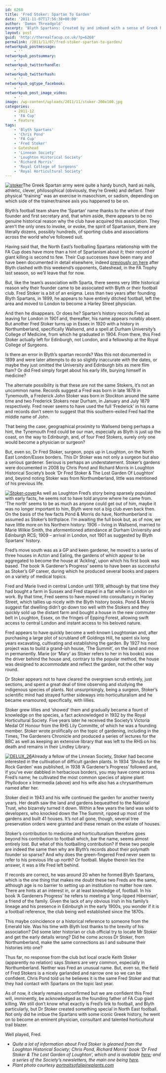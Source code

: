 ```yaml
---
id: 6268
title: 'Fred Stoker: Spartan To Garden'
date: '2011-11-07T17:56:38+00:00'
author: 'Damon Threadgold'
excerpt: 'Blyth Spartans: Created by and imbued with a sense of Greek history by a man with no link to football, who then disappeared. What happened to Fred Stoker?'
layout: post
guid: 'http://therealfacup.co.uk/?p=6268'
permalink: /2011/11/07/fred-stoker-spartan-to-garden/
networkpub_postmessage:
    - ''
networkpub_postsummary:
    - ''
networkpub_twitterhandle:
    - ''
networkpub_twitterhash:
    - ''
networkpub_ogtype_facebook:
    - ''
networkpub_post_image_video:
    - ''
image: /wp-content/uploads/2011/11/stoker-200x100.jpg
categories:
    - 2011-12
    - 'FA Cup'
    - Feature
tags:
    - 'Blyth Spartans'
    - 'Chris Pond'
    - 'FA Cup'
    - 'Fred Stoker'
    - Gateshead
    - 'Linnean Society'
    - 'Loughton Historical Society'
    - 'Richard Morris'
    - 'Royal College of Surgeons'
    - 'Royal Horticultural Society'
---
```


[![](http://therealfacup.co.uk/wp-content/uploads/2011/11/stoker.jpg "stoker")](http://therealfacup.co.uk/2011/11/07/fred-stoker-spartan-to-garden/stoker/)The Greek Spartan army were quite a hardy bunch, hard as nails, athletic, clever, philosophical (obviously, they’re Greek) and defiant. Their physical “training” was an exercise in masochism, or sadism, depending on which side of the trainer/trainee axis you happened to be on.

Blyth’s football team share the ‘Spartan’ name thanks to the whim of their founder and first secretary and, that whim aside, there appears to be no genuine historical reason why the club have acquired this association. They aren’t the only ones to invoke, or evoke, the spirit of Spartanism, there are literally dozens, possibly hundreds, of sporting clubs and associations across the world who’ve followed suit.

Having said that, the North East’s footballing Spartans relationship with the FA Cup does have more than a hint of Spartanism about it; their record of giant killing is second to few. Their Cup successes have been many and have been documented in detail elsewhere, indeed [previously on here](http://therealfacup.co.uk/2011/02/27/blame-it-on-a-corner-flag/) after Blyth clashed with this weekend’s opponents, Gateshead, in the FA Trophy last season, so we’ll leave that for now.

But, like the team’s association with Sparta, there seems very little historical reason why their founder came to be associated with Blyth or their football club. Fred Stoker is a bit of an enigma. Less than two years after founding Blyth Spartans, in 1899, he appears to have entirely ditched football, left the area and moved to London to become a Harley Street physician.

And then he disappears. Or does he? Spartan’s history records Fred as leaving for London in 1901 and, thereafter, his name appears notably absent. But another Fred Stoker turns up in Essex in 1920 with a history in Northumberland, specifically Wallsend, and a spell at Durham University’s College of Medicine, from which he graduated in 1904. From there, this Fred Stoker actually left for Edinburgh, not London, and a fellowship at the Royal College of Surgeons.

Is there an error in Blyth’s spartan records? Was this not documented in 1899 and were later attempts to do so slightly inaccurate with the dates, or maybe they just omitted the University and Edinburgh bits as mere flim flam? Or did Fred simply forget about his early life, burying himself in medicine?

The alternate possibility is that these are not the same Stokers, it’s not an uncommon name. Records suggest a Fred was born in late 1878 in Tynemouth, a Frederick John Stoker was born in Stockton around the same time and two Frederick Stokers near Durham, in January and July 1879 respectively. Fred never seems to have used the full ‘Frederick’ in his name and records don’t seem to suggest that this southern-exiled Fred had the middle name of John.

That being the case, geographical proximity to Wallsend being perhaps a hint, the Tynemouth Fred could be our man, especially as Blyth is just up the coast, on the way to Edinburgh, and, of four Fred Stokers, surely only one would become a physician or surgeon?

But, even so, Dr Fred Stoker, surgeon, pops up in Loughton, on the North East London/Essex borders. This Dr Stoker was not only a surgeon but also a serious gardener. Serious is perhaps an understatement. Stoker’s gardens were documented in 2008 by Chris Pond and Richard Morris in Loughton Historical Society’s book ‘Dr Fred Stoker &amp; The Lost Garden Of Loughton’ and, beyond noting Stoker was from Northumberland, little was mentioned of his previous life.

[![](http://therealfacup.co.uk/wp-content/uploads/2011/11/Stoker-cover-200x284.jpg "Stoker-cover")](http://therealfacup.co.uk/2011/11/07/fred-stoker-spartan-to-garden/stoker-cover/)As well as Loughton Fred’s story being sparsely populated with early facts, he seems not to have told anyone where he came from. ‘The north’ seems to be as much as anyone could get out of him, maybe it was no longer important to him, Blyth were not a big club even back then. On the basis of the few facts Pond &amp; Morris do have, Northumberland is assumed as Stoker’s birthplace. I’m awaiting the full book but, as of now, we have little more on his Northern history: 1906 – living in Wallsend, married to Marie Wilkie Smith, the aformentioned attendance at Durham University and Edinburgh RCS; 1909 – arrival in London, not 1901 as suggested by Blyth Spartans’ history.

Fred’s move south was as a GP and keen gardener, he moved to a series of three houses in Acton and Ealing, the gardens of which appear to be aggregated to become the house at ‘Ackling’, upon which his first book was based. The book ‘A Gardener’s Progress’ seems to have been as successful as Stoker’s GP career, during which he produced several books and papers on a variety of medical topics.

Fred and Marie lived in central London until 1919, although by that time they had bought a farm in Sussex and Fred stayed in a flat while in London on work. By that time, Fred seems to have moved into consultancy in Harley Street, which tallies up nicely with the Blyth history books. Pond &amp; Morris suggest flat dwelling didn’t go down too well with the Stokers and they quickly sold up the distant farm and bought a house in the new commuter belt in Loughton, Essex, on the fringes of Epping Forest, allowing swift access to central London and instant access to his beloved nature.

Fred appears to have quickly become a well-known Loughtonian and, after purchasing a large plot of scrubland off Goldings Hill, he spent six long years excavating, cultivating and establishing the garden. By 1927 his next project was to build a grand-ish house, ‘The Summit’, on the land and move in permanently. Marie (or ‘Mary’ as Stoker refers to her in his books) was the driver behind the house and, contrary to the popular method, the house was designed to accommodate and reflect the garden, not the other way round.

Dr Stoker appears not to have cleared the overgrown scrub entirely, just sections, and spent a great deal of time observing and studying the indigenous species of plants. Not unsurprisingly, being a surgeon, Stoker’s scientific mind had strayed further sideways into horticulturalism and he became enamoured, specifically, with lillies.

Stoker grew lillies and ‘showed’ them and gradually became a fount of knowledge on the species, a fact acknowledged in 1932 by the Royal Horticultural Society. Five years later he received the Society’s Victoria Medal Of Honour from the RHS Lily Committe, of which he was a founding member. Stoker wrote prolifically on the topic of gardening, including in the Times, The Gardeners Chronicle and produced a series of lectures for the BBC as well as keeping an extensive library that was left to the RHS on his death and remains in their Lindley Library.

[![](http://therealfacup.co.uk/wp-content/uploads/2011/11/DELUX_26.jpg "DELUX_26")](http://therealfacup.co.uk/2011/11/07/fred-stoker-spartan-to-garden/delux_26/)Already a fellow of the Linnean Society, Stoker had become interested in the cultivation of difficult garden plants. In 1934 ‘Shrubs for the Rock Garden’ was published, in 1938 ‘A Gardener’s Progress’ followed and, if you’ve ever dabbled in herbacious borders, you may have come across Fred’s name; he cultivated the most common species of alpine plant Phyllodoce x Intermedia (above) and his wife also has a chrysanthemum named after her.

Stoker died in 1943 and his wife continued the garden for another twenty years. Her death saw the land and gardens bequeathed to the National Trust, who bizarrely turned it down. Within a few years the land was sold to developers, who knocked down the The Summit, ripped up most of the gardens and built 41 houses. It’s not all gone, though, several tree preservation orders were granted and these remain on the estate of houses.

Stoker’s contribution to medicine and horticulturalism therefore goes beyond his contribution to football which, bar the name, seems almost entirely lost. But what of this footballing contribution? If these two people are indeed the same then why are Blyth’s records about their polymath founder so sparse? And why does the green-fingered Fred never seem to refer to his previous life up north? Or football. Maybe therein lies the answer, it was a life Fred left behind.

If records are correct, he was around 20 when he formed Blyth Spartans, which is the one thing that makes me doubt these two Freds are the same, although age is no barrier to setting up an institution no matter how rare. There are hints at an interest in, or at least knowledge of, football. In his book ‘A Gardeners Progress’ he refers to meeting a ‘long-lipped Hibernian’, a friend of the family. Given the lack of any obvious Irish in his family’s lineage and his presence in Edinburgh in the early 1900s, you wonder if it is a football reference, the club being well established since the 1870s.

This maybe coincidence or a historical reference to someone from the Emerald Isle. Was his time with Blyth lost thanks to the brevity of his association? Did some later historian or club official try to locate Mr Stoker and get the early details wrong? Did he come across Dr Stoker, from Northumberland, make the same connections as I and subsume their histories into one?

Thus far, no response from the club but local oracle Keith Stoker (apparently no relation) says Stokers are very common, especially in Northumberland. Neither was Fred an unusual name. But, even so, the field of Fred Stokers is a nicely garlanded and narrow one so we can be confident. Chris Pond told us he believes it is the same Fred Stoker and that they had contact with Spartans on the topic last year.

As of now, it clearly remains unconfirmed but we are confident this Fred will, imminently, be acknowledged as the founding father of FA Cup giant killing. We still don’t know what exactly is Fred’s link to football, and Blyth particularly, but Dr Stoker created something special in North East football. Not only did he imbue the Spartans with some iconic Greek history, he went on to become an eminent physician, consultant and talented horticultural trail blazer.

Well played, Fred.

- *Quite a lot of information about Fred Stoker is gleaned from the Loughton Historical Society; Chris Pond, Richard Morris’ book ‘Dr Fred Stoker &amp; The Lost Garden of Loughton’, which *and* is available [here](http://www.theydon.org.uk/lhs/lhs%20pages/recent%20books.htm); and a series of the Society’s newsletters, the main one being [here](http://www.google.co.uk/url?sa=t&rct=j&q=fred%20stoker%20rhs&source=web&cd=4&ved=0CEEQFjAD&url=http%3A%2F%2Fwww.theydon.org.uk%2Flhs%2FDownloads%2FLHS%2520News%2520176.pdf&ei=sMS3TufqFovc8QPRm53xBA&usg=AFQjCNFhiDubT7sfpjaNX0Q4s_KPI_FkMw&cad=rja).*
- *Plant photo courtesy [portraitsofalipineplants.com](http://portraitsofalpineplants.com/)*